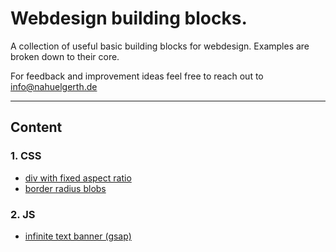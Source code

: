 # Webdesign building blocks.

A collection of useful basic building blocks for webdesign.
Examples are broken down to their core.

For feedback and improvement ideas feel free to reach out to [info@nahuelgerth.de](mailto:info@nahuelgerth.de)

---

## Content

### 1. CSS

- [div with fixed aspect ratio](fixed-aspect-ratio/)
- [border radius blobs](css-blobs/)

### 2. JS

- [infinite text banner (gsap)](infinite-text-banner/)